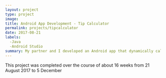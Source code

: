 ```yaml
---
layout: project
type: project
image:
title: Android App Development - Tip Calculator
permalink: projects/tipcalculator
date: 2017-08-21
labels:
  -Java
  -Android Studio
summary: My partner and I developed an Android app that dynamically calculated tip from input given by the user,parsed in by OCR, or selected in dropdown menus.
---
```


This project was completed over the course of about 16 weeks from 21 August 2017 to 5 December
